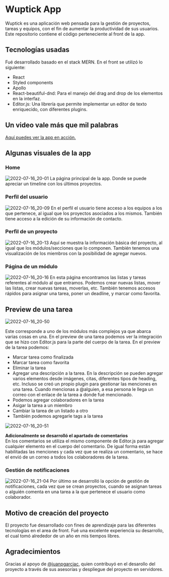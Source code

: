 # Wuptick App 
Wuptick es una aplicación web pensada para la gestión de proyectos, tareas y equipos, con el fin de aumentar la productividad de sus usuarios. 
Este repositorio contiene el código perteneciente al front de la app.

## Tecnologías usadas
Fué desarrollado basado en el stack MERN. En el front se utilizó lo siguiente:
  - React
  - Styled components
  - Apollo
  - React-beautiful-dnd: Para el manejo del drag and drop de los elementos en la interfaz.
  - Editor.js: Una librería que permite implementar un editor de texto enriquecido, con diferentes plugins.

## Un video vale más que mil palabras
[Aquí puedes ver la app en acción.](https://www.youtube.com/watch?v=vYwXZ9VzeRs)

## Algunas visuales de la app

### Home
![2022-07-16_20-01](https://user-images.githubusercontent.com/48697305/179375579-d2eeaa79-d3b5-486c-b80d-a1d192b3be16.png)
La página principal de la app. Donde se puede apreciar un timeline con los últimos proyectos.

### Perfil del usuario
![2022-07-16_20-09](https://user-images.githubusercontent.com/48697305/179375691-0e5f7d51-bf56-4c54-940b-51aeea43ee7e.png)
En el perfil el usuario tiene acceso a los equipos a los que pertenece, al igual que los proyectos asociados a los mismos. También tiene acceso a la edición de su información de contacto.

### Perfil de un proyecto
![2022-07-16_20-13](https://user-images.githubusercontent.com/48697305/179375769-f0de9abf-afe4-4bd1-a402-2607748b4661.png)
Aquí se muestra la información básica del proyecto, al igual que los módulos/secciones que lo componen. También tenemos una visualización de los miembros con la posibilidad de agregar nuevos.

### Página de un módulo
![2022-07-16_20-16](https://user-images.githubusercontent.com/48697305/179375844-3cf70e7b-8b58-45df-968e-eddc13c6789b.png)
En esta página encontramos las listas y tareas referentes al módulo al que entramos. Podemos crear nuevas listas, mover las listas, crear nuevas tareas, moverlas, etc. 
También tenemos accesos rápidos para asignar una tarea, poner un deadline, y marcar como favorita.

## Preview de una tarea
![2022-07-16_20-50](https://user-images.githubusercontent.com/48697305/179379493-dfdc2e44-51e2-4ca7-b80c-4bd2a122f87b.png)

Este corresponde a uno de los módulos más complejos ya que abarca varias cosas en una. En el preview de una tarea podemos ver la integración que se hizo con Editor.js para la parte del cuerpo de la tarea.
En el preview de la tarea podemos:
- Marcar tarea como finalizada
- Marcar tarea como favorita
- Eliminar la tarea
- Agregar una descripción a la tarea. En la descripción se pueden agregar varios elementos desde imágenes, citas, diferentes tipos de heading, etc. Incluso se creó un propio plugin para gestionar las menciones en una tarea. Cuando mencionas a @alguien, a esa persona le llega un correo con el enlace de la tarea a donde fué mencionado.
- Podemos agregar colaboradores en la tarea
- Asigar la tarea a un miembro
- Cambiar la tarea de un listado a otro 
- También podemos agregarle tags a la tarea

![2022-07-16_20-51](https://user-images.githubusercontent.com/48697305/179379502-9c90e460-42c2-4a8b-8fd5-948294ea3da2.png)

**Adicionalmente se desarrolló el apartado de comentarios**  
En los comentarios se utiliza el mismo componente de Editor.js para agregar cualquier elemento en el cuerpo del comentario. De igual forma están habilitadas las menciones y cada vez que se realiza un comentario, se hace el envió de un correo a todos los colaboradores de la tarea.

### Gestión de notificaciones
![2022-07-16_21-04](https://user-images.githubusercontent.com/48697305/179379754-cb3b6f0d-9abe-4b5d-b253-9279775187ce.png)
Por último se desarrolló la opción de gestión de notificaciones, cada vez que se crean proyectos, cuando se asignan tareas o alguién comenta en una tarea a la que pertenece el usuario como colaborador.

## Motivo de creación del proyecto
El proyecto fue desarrollado con fines de aprendizaje para las diferentes tecnologías en el area de front. Fué una excelente experiencia su desarrollo, el cual tomó alrededor de un año en mis tiempos libres.

## Agradecimientos
Gracias al apoyo de [@juanpgarciac](https://github.com/juanpgarciac), quien contribuyó en el desarollo del proyecto a través de sus asesorías y despliegue del proyecto en servidores.

